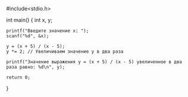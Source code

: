 #include<stdio.h>

int main()
{
    int x, y;

    printf("Введите значение x: ");
    scanf("%d", &x);

    y = (x + 5) / (x - 5);
    y *= 2; // Увеличиваем значение y в два раза

    printf("Значение выражения y = (x + 5) / (x - 5) увеличенное в два раза равно: %d\n", y);

    return 0;
}

